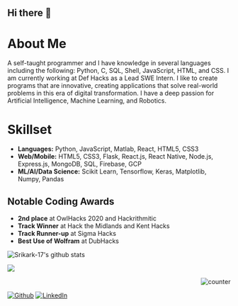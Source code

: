 ## Hi there 👋

# About Me
A self-taught programmer and I have knowledge in several languages including the following: Python, C, SQL, Shell, JavaScript, HTML, and CSS. I am currently working at Def Hacks as a Lead SWE Intern. I like to create programs that are innovative, creating applications that solve real-world problems in this era of digital transformation. I have a deep passion for Artificial Intelligence, Machine Learning, and Robotics.

# Skillset
* **Languages:** Python, JavaScript, Matlab, React, HTML5, CSS3
* **Web/Mobile:** HTML5, CSS3, Flask, React.js, React Native, Node.js, Express.js, MongoDB, SQL, Firebase, GCP
* **ML/AI/Data Science:** Scikit Learn, Tensorflow, Keras, Matplotlib, Numpy, Pandas

## Notable Coding Awards
* **2nd place** at OwlHacks 2020 and Hackrithmitic
* **Track Winner** at Hack the Midlands and Kent Hacks
* **Track Runner-up** at Sigma Hacks
* **Best Use of Wolfram** at DubHacks

![Srikark-17's github stats](https://github-readme-stats.vercel.app/api?username=srikark-17&show_icons=true&hide_border=true)


<p><a href="https://github.com/Srikark-17">
  <img align="center" src="https://github-readme-stats.vercel.app/api/top-langs/?username=Srikark-17&hide=java,html&title_color=fffff&text_color=000000&icon_color=2bbc8a&bg_color=ffffff" />
</a> <p style="text-align:right;"><img src="https://komarev.com/ghpvc/?username=Srikark-17" alt="counter" /></p>
<a href="https://github.com/Srikark-17" target="_blank"><img alt="Github" src="https://img.shields.io/badge/GitHub-%2312100E.svg?&style=for-the-badge&logo=Github&logoColor=white" /></a> <a href="https://www.linkedin.com/in/srikar-kusumanchi-5bbab51b1/" target="_blank"><img alt="LinkedIn" src="https://img.shields.io/badge/linkedin-%230077B5.svg?&style=for-the-badge&logo=linkedin&logoColor=white" /></a>
</p>

<!--
**Srikark-17/Srikark-17 is a ✨ _special_ ✨ repository because its `README.md` (this file) appears on your GitHub profile.

Here are some ideas to get you started:

- 🔭 I’m currently working on creating code that can be helpful to thousands, hopefully millions
- 🌱 I’m currently learning Full Stack Development
- 👯 I’m looking to collaborate on ...
- 🤔 I’m looking for help with ...
- 💬 Ask me about ...
- 📫 How to reach me: ...
- 😄 Pronouns: ...
- ⚡ Fun fact: ...
-->
